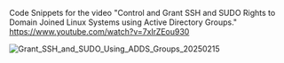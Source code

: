 Code Snippets for the video "Control and Grant SSH and SUDO Rights to Domain Joined Linux Systems using Active Directory Groups."
https://www.youtube.com/watch?v=7xIrZEou930

![Grant_SSH_and_SUDO_Using_ADDS_Groups_20250215](https://github.com/user-attachments/assets/bed3210f-f2c5-479a-8ab8-e1ff99778a22)
